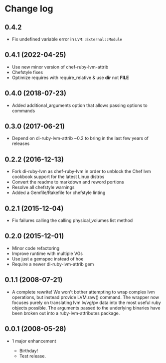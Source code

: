# Change log

## 0.4.2

- Fix undefined variable error in `LVM::External::Module`

## 0.4.1 (2022-04-25)

- Use new minor version of chef-ruby-lvm-attrib
- Chefstyle fixes
- Optimize requires with require_relative & use __dir__ not __FILE__

## 0.4.0 (2018-07-23)

- Added additional_arguments option that allows passing options to commands

## 0.3.0 (2017-06-21)

- Depend on di-ruby-lvm-attrib ~0.2 to bring in the last few years of releases

## 0.2.2 (2016-12-13)

- Fork di-ruby-lvm as chef-ruby-lvm in order to unblock the Chef lvm cookbook support for the latest Linux distros
- Convert the readme to markdown and reword portions
- Resolve all chefstyle warnings
- Added a Gemfile/Rakefile for chefstyle linting

## 0.2.1 (2015-12-04)

- Fix failures calling the calling physical_volumes list method

## 0.2.0 (2015-12-01)

- Minor code refactoring
- Improve runtime with multiple VGs
- Use just a gemspec instead of hoe
- Require a newer di-ruby-lvm-attrib gem

## 0.1.1 (2008-07-21)

- A complete rewrite! We won't bother attempting to wrap complex lvm operations, but instead provide LVM.raw() command. The wrapper now focuses purely on translating lvm lv/vg/pv data into the most useful ruby objects possible. The arguments passed to the underlying binaries have been broken out into a ruby-lvm-attributes package.

## 0.0.1 (2008-05-28)

- 1 major enhancement

  - Birthday!
  - Test release.
